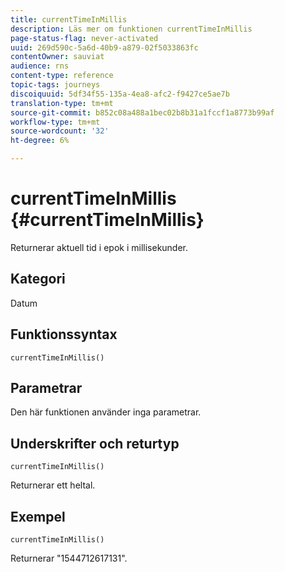 ```yaml
---
title: currentTimeInMillis
description: Läs mer om funktionen currentTimeInMillis
page-status-flag: never-activated
uuid: 269d590c-5a6d-40b9-a879-02f5033863fc
contentOwner: sauviat
audience: rns
content-type: reference
topic-tags: journeys
discoiquuid: 5df34f55-135a-4ea8-afc2-f9427ce5ae7b
translation-type: tm+mt
source-git-commit: b852c08a488a1bec02b8b31a1fccf1a8773b99af
workflow-type: tm+mt
source-wordcount: '32'
ht-degree: 6%

---
```



# currentTimeInMillis {#currentTimeInMillis}

Returnerar aktuell tid i epok i millisekunder.

## Kategori

Datum

## Funktionssyntax

`currentTimeInMillis()`

## Parametrar

Den här funktionen använder inga parametrar.

## Underskrifter och returtyp

`currentTimeInMillis()`

Returnerar ett heltal.

## Exempel

`currentTimeInMillis()`

Returnerar &quot;1544712617131&quot;.
